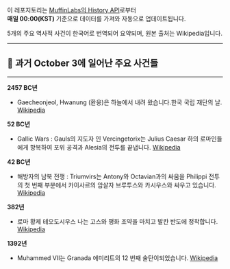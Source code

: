 

이 레포지토리는 [MuffinLabs의 History API](https://history.muffinlabs.com/date)로부터  
**매일 00:00(KST)** 기준으로 데이터를 가져와 자동으로 업데이트됩니다.

5개의 주요 역사적 사건이 한국어로 번역되어 요약되며, 원본 출처는 Wikipedia입니다.

---

## 📅 과거 **October 3**에 일어난 주요 사건들

---
**2457 BC년**
- Gaecheonjeol, Hwanung (환웅)은 하늘에서 내려 왔습니다.한국 국립 재단의 날.  [Wikipedia](https://wikipedia.org/wiki/Gaecheonjeol)

**52 BC년**
- Gallic Wars : Gauls의 지도자 인 Vercingetorix는 Julius Caesar 하의 로마인들에게 항복하여 포위 공격과 Alesia의 전투를 끝냅니다.  [Wikipedia](https://wikipedia.org/wiki/Gallic_Wars)

**42 BC년**
- 해방자의 남북 전쟁 : Triumvirs는 Antony와 Octavian과의 싸움을 Philippi 전투의 첫 번째 부분에서 카이사르의 암살자 브루투스와 카시우스와 싸우고 있습니다.  [Wikipedia](https://wikipedia.org/wiki/Liberators%27_civil_war)

**382년**
- 로마 황제 테오도시우스 나는 고스와 평화 조약을 마치고 발칸 반도에 정착합니다.  [Wikipedia](https://wikipedia.org/wiki/Theodosius_I)

**1392년**
- Muhammed VII는 Granada 에미리트의 12 번째 술탄이되었습니다.  [Wikipedia](https://wikipedia.org/wiki/Muhammed_VII,_Sultan_of_Granada)
